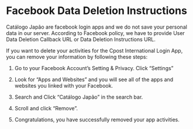 # Facebook Data Deletion Instructions
Catálogo Japão are facebook login apps and we do not save your personal data in our server. According to Facebook policy, we have to provide User Data Deletion Callback URL or Data Deletion Instructions URL.

If you want to delete your activities for the Cpost International Login App, you can remove your information by following these steps:

1. Go to your Facebook Account’s Setting & Privacy. Click “Settings”

2. Look for “Apps and Websites” and you will see all of the apps and websites you linked with your Facebook.

3. Search and Click “Catálogo Japão” in the search bar.

4. Scroll and click “Remove”.

5. Congratulations, you have successfully removed your app activities.